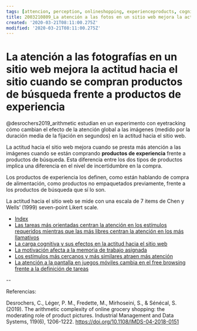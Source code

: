 ```yaml
---
tags: [attencion, perception, onlineshopping, experienceproducts, cognitiveload, grocery, Notebooks/attention, Notebooks/perception]
title: 2003210809_La atención a las fotos en un sitio web mejora la actitud hacia el sitio cuando se compran productos de experiencia
created: '2020-03-21T08:11:00.275Z'
modified: '2020-03-21T08:11:00.275Z'
---
```


# La atención a las fotografías en un sitio web mejora la actitud hacia el sitio cuando se compran productos de búsqueda frente a productos de experiencia

@desrochers2019_arithmetic estudian en un experimento con eyetracking cómo cambian el efecto de la atención global a las imágenes (medido por la duración media de la fijación en segundos) en la actitud hacia el sitio web.

La actitud hacia el sitio web mejora cuando se presta más atención a las imágenes cuando se están comprando **productos de experiencia** frente a productos de búsqueda. Esta diferencia entre los dos tipos de productos implica una diferencia en el nivel de incertidumbre en la compra.

Los productos de experiencia los definen, como están hablando de compra de alimentación, como productos no empaquetados previamente, frente a los productos de búsqueda que sí lo son.

La actitud hacia el sitio web se mide con una escala de 7 items de Chen y Wells’ (1999) seven-point Likert scale.

- [Index](_2003101705_index.md)
- [Las tareas más orientadas centran la atención en los estímulos requeridos mientras que las más libres centran la atención en los más llamativos](2003220949_eyetracking_measures_differ_bytask.md)
- [La carga cognitiva y sus efectos en la actitud hacia el sitio web](2003210840_medicion_efectos_cargacognitiva.md)
- [La motivación afecta a la memoria de trabajo asignada](2003101738_motivacion_memoriatrabajo.md)
- [Los estímulos más cercanos y más similares atraen más atención](2003260716_estimulosproximosysimilares_atencion.md)
- [La atención a la pantalla en juegos móviles cambia en el free browsing frente a la definición de tareas](2003261714_eyetracking_mobile_games.md)

--

Referencias:

Desrochers, C., Léger, P. M., Fredette, M., Mirhoseini, S., & Sénécal, S. (2019). The arithmetic complexity of online grocery shopping: the moderating role of product pictures. Industrial Management and Data Systems, 119(6), 1206-1222. https://doi.org/10.1108/IMDS-04-2018-0151
